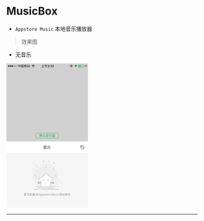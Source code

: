 # MusicBox
 - `Appstore Music` 本地音乐播放器
 > 效果图
 - 无音乐  
<img src="https://github.com/linhaosunny/MusicBox/blob/master/tu/IMG_3504.PNG" width="215" height="380" alt="图片2-1" />

 ****
